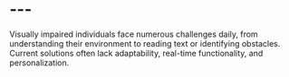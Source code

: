 # ---
Visually impaired individuals face numerous challenges daily, from understanding their environment to reading text or identifying obstacles. Current solutions often lack adaptability, real-time functionality, and personalization.

